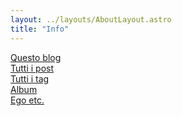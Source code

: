 ```yaml
---
layout: ../layouts/AboutLayout.astro
title: "Info"
---
```


<a href="/blog">Questo blog</a></br>
<a href="/posts">Tutti i post</a></br>
<a href="/tags">Tutti i tag</a></br>
<a href="/album">Album</a></br>
<a href="/info">Ego etc.</a></br>
